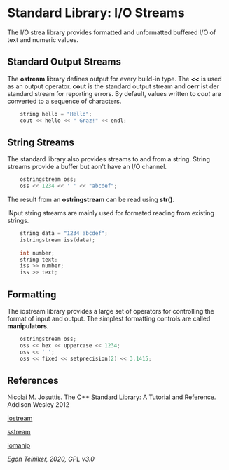 # Standard Library: I/O Streams

The I/O strea library provides formatted and unformatted buffered I/O
of text and numeric values.

## Standard Output Streams
The **ostream** library defines output for every build-in type.
The **<<** is used as an output operator. **cout** is the 
standard output stream and **cerr** ist der standard stream for 
reporting errors.
By default, values written to *cout* are converted to a sequence of 
characters.

```C++
    string hello = "Hello"; 
    cout << hello << " Graz!" << endl;
```
 
## String Streams

The standard library also provides streams to and from a string.
String streams provide a buffer but aon't have an I/O channel.

```C++
    ostringstream oss;
    oss << 1234 << ' ' << "abcdef";
```
The result from an **ostringstream** can be read using **str()**.

INput string streams are mainly used for formated reading from existing 
strings.

```C++
    string data = "1234 abcdef"; 
    istringstream iss(data);
    
    int number;
    string text;
    iss >> number;
    iss >> text;
```

## Formatting

The iostream library provides a large set of operators for controlling 
the format of input and output.
The simplest formatting controls are called **manipulators**.

```C++
    ostringstream oss;
    oss << hex << uppercase << 1234;
    oss << ' ';
    oss << fixed << setprecision(2) << 3.1415;
```

## References
Nicolai M. Josuttis. The C++ Standard Library: A Tutorial and Reference. Addison Wesley 2012

[iostream](http://www.cplusplus.com/reference/iostream/)
    
[sstream](http://www.cplusplus.com/reference/sstream/)

[iomanip](http://www.cplusplus.com/reference/iomanip/)

*Egon Teiniker, 2020, GPL v3.0*
